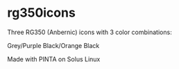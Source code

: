 # rg350icons

Three RG350 (Anbernic) icons with 3 color combinations:

Grey/Purple
Black/Orange
Black

Made with PINTA on Solus Linux
